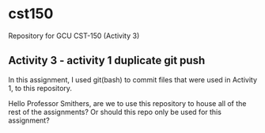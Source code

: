 # cst150
Repository for GCU CST-150 (Activity 3)

## Activity 3 - activity 1 duplicate git push
In this assignment, I used git(bash) to commit files that were used in Activity 1, to this repository.

Hello Professor Smithers, are we to use this repository to house all of the rest of the assignments? Or should this repo only be used for this assignment?
